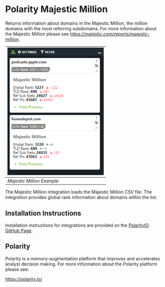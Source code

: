 # Polarity Majestic Million

Returns information about domains in the Majestic Million, the million domains with the most referring subdomains.  For more information about the Majestic Million please see https://majestic.com/reports/majestic-million.

| ![image](./images/overlay.png) |
|---|
|*Majestic Million Example*|

The Majestic Million integration loads the Majestic Million CSV file.  The integration provides global rank information about domains within the list.

## Installation Instructions

Installation instructions for integrations are provided on the [PolarityIO GitHub Page](https://polarityio.github.io/).

## Polarity

Polarity is a memory-augmentation platform that improves and accelerates analyst decision making.  For more information about the Polarity platform please see:

https://polarity.io/
